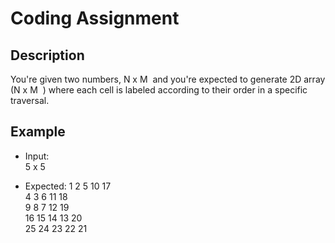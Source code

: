 # Coding Assignment
## Description
You're given two numbers, ​N x M ​ and you're expected to generate 2D array (​N x M ​ ) where each cell is labeled according to their order in a specific traversal.

## Example
* Input:  
5 x 5 

* Expected: 
1  2  5  10 17  
4  3  6  11 18  
9  8  7  12 19  
16 15 14 13 20  
25 24 23 22 21  

 
